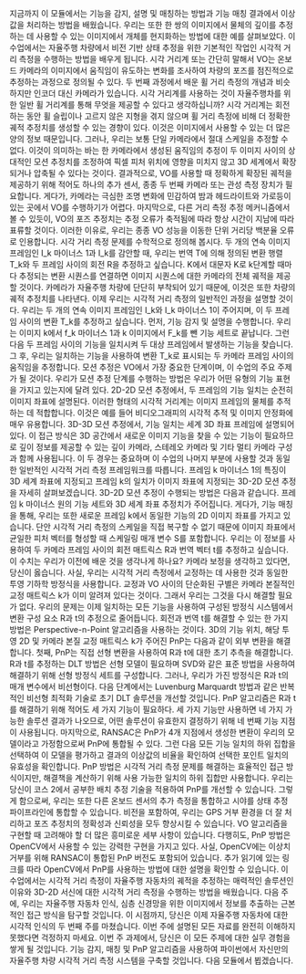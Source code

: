지금까지 이 모듈에서는 기능을 감지, 설명 및 매칭하는 방법과 기능 매칭 결과에서 이상값을 처리하는 방법을 배웠습니다. 우리는 또한 한 쌍의 이미지에서 물체의 깊이를 추정하는 데 사용할 수 있는 이미지에서 개체를 현지화하는 방법에 대한 예를 살펴보았다. 이 수업에서는 자율주행 차량에서 비전 기반 상태 추정을 위한 기본적인 작업인 시각적 거리 측정을 수행하는 방법을 배우게 됩니다. 시각 거리계 또는 간단히 말해서 VO는 온보드 카메라의 이미지에서 움직임이 유도하는 변화를 조사하여 차량의 포즈를 점진적으로 추정하는 과정으로 정의될 수 있다. 두 번째 과정에서 배운 휠 거리 측정의 개념과 비슷하지만 인코더 대신 카메라가 있습니다. 시각 거리계를 사용하는 것이 자율주행차를 위한 일반 휠 거리계를 통해 무엇을 제공할 수 있다고 생각하십니까? 시각 거리계는 회전하는 동안 휠 슬립이나 고르지 않은 지형을 겪지 않으며 휠 거리 측정에 비해 더 정확한 궤적 추정치를 생성할 수 있는 경향이 있다. 이것은 이미지에서 사용할 수 있는 더 많은 양의 정보 때문입니다. 그러나, 우리는 보통 단일 카메라에서 절대 스케일을 추정할 수 없다. 이것이 의미하는 바는 한 카메라에서 생성된 움직임의 추정이 두 이미지 사이의 상대적인 모션 추정치를 조정하여 픽셀 피처 위치에 영향을 미치지 않고 3D 세계에서 확장되거나 압축될 수 있다는 것이다. 결과적으로, VO를 사용할 때 정확하게 확장된 궤적을 제공하기 위해 적어도 하나의 추가 센서, 종종 두 번째 카메라 또는 관성 측정 장치가 필요합니다. 게다가, 카메라는 극심한 조명 변화에 민감하여 밤과 헤드라이트와 가로등이 있는 곳에서 VO를 수행하기가 어렵다. 마지막으로, 다른 거리 측정 추정 메커니즘에서 볼 수 있듯이, VO의 포즈 추정치는 추정 오류가 축적됨에 따라 항상 시간이 지남에 따라 표류할 것이다. 이러한 이유로, 우리는 종종 VO 성능을 이동한 단위 거리당 백분율 오류로 인용합니다. 시각 거리 측정 문제를 수학적으로 정의해 봅시다. 두 개의 연속 이미지 프레임인 I_k 마이너스 1과 I_k를 감안할 때, 우리는 번역 T에 의해 정의된 변환 행렬 T_k와 두 프레임 사이의 회전 R을 추정하고 싶습니다. K에서 대문자 K로 k단계할 때마다 추정되는 변환 시퀀스를 연결하면 이미지 시퀀스에 대한 카메라의 전체 궤적을 제공할 것이다. 카메라가 자율주행 차량에 단단히 부착되어 있기 때문에, 이것은 또한 차량의 궤적 추정치를 나타낸다. 이제 우리는 시각적 거리 측정의 일반적인 과정을 설명할 것이다. 우리는 두 개의 연속 이미지 프레임인 I_k와 I_k 마이너스 1이 주어지며, 이 두 프레임 사이의 변환 T_k를 추정하고 싶습니다. 먼저, 기능 감지 및 설명을 수행합니다. 우리는 이미지 k에서 f_k 마이너스 1과 k 이미지에서 F_k를 뺀 기능 세트로 끝납니다. 그런 다음 두 프레임 사이의 기능을 일치시켜 두 대상 프레임에서 발생하는 기능을 찾습니다. 그 후, 우리는 일치하는 기능을 사용하여 변환 T_k로 표시되는 두 카메라 프레임 사이의 움직임을 추정합니다. 모션 추정은 VO에서 가장 중요한 단계이며, 이 수업의 주요 주제가 될 것이다. 우리가 모션 추정 단계를 수행하는 방법은 우리가 어떤 유형의 기능 표현을 가지고 있는지에 달려 있다. 2D-2D 모션 추정에서, 두 프레임의 기능 일치는 순전히 이미지 좌표에 설명된다. 이러한 형태의 시각적 거리계는 이미지 프레임의 물체를 추적하는 데 적합합니다. 이것은 예를 들어 비디오그래피의 시각적 추적 및 이미지 안정화에 매우 유용합니다. 3D-3D 모션 추정에서, 기능 일치는 세계 3D 좌표 프레임에 설명되어 있다. 이 접근 방식은 3D 공간에서 새로운 이미지 기능을 찾을 수 있는 기능이 필요하므로 깊이 정보를 제공할 수 있는 깊이 카메라, 스테레오 카메라 및 기타 멀티 카메라 구성과 함께 사용됩니다. 이 두 경우는 중요하며 이 수업의 나머지 부분에 사용할 것과 동일한 일반적인 시각적 거리 측정 프레임워크를 따릅니다. 프레임 k 마이너스 1의 특징이 3D 세계 좌표에 지정되고 프레임 k의 일치가 이미지 좌표에 지정되는 3D-2D 모션 추정을 자세히 살펴보겠습니다. 3D-2D 모션 추정이 수행되는 방법은 다음과 같습니다. 프레임 k 마이너스 원의 기능 세트와 3D 세계 좌표 추정치가 주어집니다. 게다가, 기능 매칭을 통해, 우리는 또한 새로운 프레임 k에서 동일한 기능의 2D 이미지 좌표를 가지고 있습니다. 단안 시각적 거리 측정의 스케일을 직접 복구할 수 없기 때문에 이미지 좌표에서 균일한 피처 벡터를 형성할 때 스케일링 매개 변수 S를 포함합니다. 우리는 이 정보를 사용하여 두 카메라 프레임 사이의 회전 매트릭스 R과 번역 벡터 t를 추정하고 싶습니다. 이 수치는 우리가 이전에 배운 것을 생각나게 하나요? 카메라 보정을 생각하고 있다면, 당신이 옳습니다. 사실, 우리는 시각적 거리 측정에서 교정하는 데 사용한 것과 동일한 투영 기하학 방정식을 사용합니다. 교정과 VO 사이의 단순화된 구별은 카메라 본질적인 교정 매트릭스 k가 이미 알려져 있다는 것이다. 그래서 우리는 그것을 다시 해결할 필요가 없다. 우리의 문제는 이제 일치하는 모든 기능을 사용하여 구성된 방정식 시스템에서 변환 구성 요소 R과 t의 추정으로 줄어듭니다. 회전과 번역 t를 해결할 수 있는 한 가지 방법은 Perspective-n-Point 알고리즘을 사용하는 것이다. 3D의 기능 위치, 해당 투영 2D 및 카메라 본질 교정 매트릭스 k가 주어진 PnP는 다음과 같이 외부 변환을 해결합니다. 첫째, PnP는 직접 선형 변환을 사용하여 R과 t에 대한 초기 추측을 해결합니다. R과 t를 추정하는 DLT 방법은 선형 모델이 필요하며 SVD와 같은 표준 방법을 사용하여 해결하기 위해 선형 방정식 세트를 구성합니다. 그러나, 우리가 가진 방정식은 R과 t의 매개 변수에서 비선형이다. 다음 단계에서는 Luvenburg Marquardt 방법과 같은 반복적인 비선형 최적화 기술로 초기 DLT 솔루션을 개선할 것입니다. PnP 알고리즘은 R과 t를 해결하기 위해 적어도 세 가지 기능이 필요하다. 세 가지 기능만 사용하면 네 가지 가능한 솔루션 결과가 나오므로, 어떤 솔루션이 유효한지 결정하기 위해 네 번째 기능 지점이 사용됩니다. 마지막으로, RANSAC은 PnP가 4개 지점에서 생성한 변환이 우리의 모델이라고 가정함으로써 PnP에 통합될 수 있다. 그런 다음 모든 기능 일치의 하위 집합을 선택하여 이 모델을 평가하고 결과의 이상값의 비율을 확인하여 선택한 포인트 일치의 유효성을 확인합니다. PnP 방법은 시각적 거리 측정 문제를 해결하는 효율적인 접근 방식이지만, 해결책을 계산하기 위해 사용 가능한 일치의 하위 집합만 사용합니다. 우리는 당신이 코스 2에서 공부한 배치 추정 기술을 적용하여 PnP를 개선할 수 있습니다. 그렇게 함으로써, 우리는 또한 다른 온보드 센서의 추가 측정을 통합하고 시야를 상태 추정 파이프라인에 통합할 수 있습니다. 비전을 포함하여, 우리는 GPS 거부 환경을 더 잘 처리하고 포즈 추정치의 정확성과 신뢰성을 모두 향상시킬 수 있습니다. VO 알고리즘을 구현할 때 고려해야 할 더 많은 흥미로운 세부 사항이 있습니다. 다행히도, PnP 방법은 OpenCV에서 사용할 수 있는 강력한 구현을 가지고 있다. 사실, OpenCV에는 이상치 거부를 위해 RANSAC이 통합된 PnP 버전도 포함되어 있습니다. 추가 읽기에 있는 링크를 따라 OpenCV에서 PnP를 사용하는 방법에 대한 설명을 확인할 수 있습니다. 이 수업에서는 시각적 거리 측정이 자율주행 자동차의 궤적을 추정하는 매력적인 솔루션인 이유와 3D-2D 서신에 대한 시각적 거리 측정을 수행하는 방법을 배웠습니다. 다음 주에, 우리는 자율주행 자동차 인식, 심층 신경망을 위한 이미지에서 정보를 추출하는 근본적인 접근 방식을 탐구할 것입니다. 이 시점까지, 당신은 이제 자율주행 자동차에 대한 시각적 인식의 두 번째 주를 마쳤습니다. 이번 주에 설명된 모든 자료를 완전히 이해하지 못했다면 걱정하지 마세요. 이번 주 과제에서, 당신은 이 모든 주제에 대한 실무 경험을 쌓게 될 것입니다. 기능 감지, 매칭 및 PnP 알고리즘을 사용하여 파이썬에서 자신만의 자율주행 차량 시각적 거리 측정 시스템을 구축할 것입니다. 다음 모듈에서 뵙겠습니다.